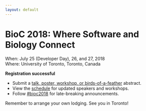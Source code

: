 ```yaml
---
layout: default
---
```

# BioC 2018: Where Software and Biology Connect

When: July 25 (Developer Day), 26, and 27, 2018 <br />
Where: University of Toronto, Toronto, Canada

**Registration successful**

- Submit a [talk, poster, workshop, or birds-of-a-feather][2] abstract.
- View the [schedule][1] for updated speakers and workshops.
- Follow [#bioc2018][2] for late-breaking announcements.

Remember to arrange your own lodging. See you in Toronto!

[1]: ./schedule
[2]: ./call-for-abstracts
[3]: https://twitter.com/search?q=%23bioc2018&src=typd&lang=en
